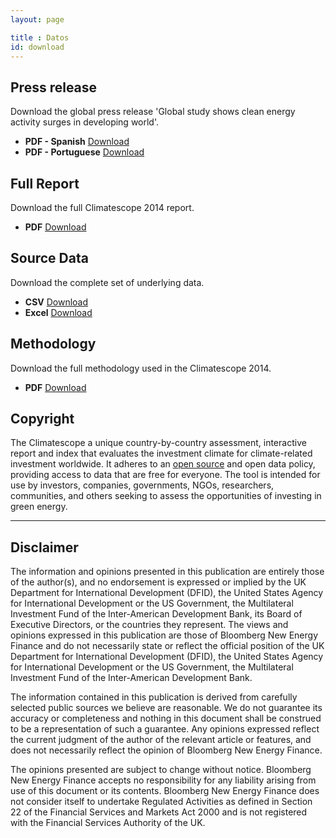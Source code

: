 ```yaml
---
layout: page

title : Datos
id: download
---
```

<div class="well well-l download download-pdf">
  <h2>Press release</h2>
  <p>Download the global press release 'Global study shows clean energy activity surges in developing world'.</p>
  <ul class="download-list">
    <li>
      <strong class="term">PDF - Spanish</strong>
      <a href="http://global-climatescope.org/es/download/docs/climatescope-2014-pressrelease.pdf" title="Download Climatescope press release (Spanish)" class="bttn bttn-success download data-download">Download</a>
    </li>
    <li>
      <strong class="term">PDF - Portuguese</strong>
      <a href="http://global-climatescope.org/pt/download/docs/climatescope-2014-pressrelease.pdf" title="Download Climatescope press release (Portuguese)" class="bttn bttn-success download data-download">Download</a>
    </li>
  </ul>
</div>

<div class="well well-l download download-pdf">
  <h2>Full Report</h2>
  <p>Download the full Climatescope 2014 report.</p>
  <ul class="download-list">
    <li>
      <strong class="term">PDF</strong>
      <a href="http://global-climatescope.org/es/download/report/climatescope-2014-report-es.pdf" title="Download full report in PDF" class="bttn bttn-success download data-download">Download</a>
    </li>
  </ul>
</div>

<div class="well well-l download download-data">
  <h2>Source Data</h2>
  <p>Download the complete set of underlying data.</p>
  <ul class="download-list">
    <li>
      <strong class="term">CSV</strong>
      <a href="http://global-climatescope.org/es/download/data/climatescope-full.csv" title="Download Climatescope data in CSV format" class="bttn bttn-success download data-download">Download</a>
    </li>
    <li>
      <strong class="term">Excel</strong>
      <a href="http://global-climatescope.org/es/download/model/climatescope-2014.xlsm" title="Download Climatescope model in Excel format" class="bttn bttn-success download data-download">Download</a>
    </li>
  </ul>
</div>

<div class="well well-l download download-pdf">
  <h2>Methodology</h2>
  <p>Download the full methodology used in the Climatescope 2014.</p>
  <ul class="download-list">
    <li>
      <strong class="term">PDF</strong>
      <a href="http://global-climatescope.org/es/download/docs/climatescope-methodology.pdf" title="Download methodology in PDF" class="bttn bttn-success download data-download">Download</a>
    </li>
  </ul>
</div>

## Copyright
The Climatescope a unique country-by-country assessment, interactive report and index that evaluates the investment climate for climate-related investment worldwide. It adheres to an [open source](http://choosealicense.com/licenses/gpl-3.0/) and open data policy, providing access to data that are free for everyone. The tool is intended for use by investors, companies, governments, NGOs, researchers, communities, and others seeking to assess the opportunities of investing in green energy.

***

## Disclaimer
The information and opinions presented in this publication are entirely those of the author(s), and no endorsement is expressed or implied by the UK Department for International Development (DFID), the United States Agency for International Development or the US Government, the Multilateral Investment Fund of the Inter-American Development Bank, its Board of Executive Directors, or the countries they represent. The views and opinions expressed in this publication are those of Bloomberg New Energy Finance and do not necessarily state or reflect the official position of the UK Department for International Development (DFID), the United States Agency for International Development or the US Government, the Multilateral Investment Fund of the Inter-American Development Bank.

The information contained in this publication is derived from carefully selected public sources we believe are reasonable. We do not guarantee its accuracy or completeness and nothing in this document shall be construed to be a representation of such a guarantee. Any opinions expressed reflect the current judgment of the author of the relevant article or features, and does not necessarily reflect the opinion of Bloomberg New Energy Finance.

The opinions presented are subject to change without notice. Bloomberg New Energy Finance accepts no responsibility for any liability arising from use of this document or its contents. Bloomberg New Energy Finance does not consider itself to undertake Regulated Activities as defined in Section 22 of the Financial Services and Markets Act 2000 and is not registered with the Financial Services Authority of the UK.
